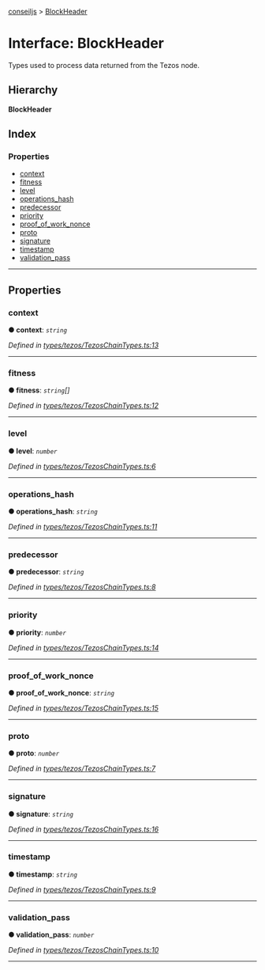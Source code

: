 [conseiljs](../README.md) > [BlockHeader](../interfaces/blockheader.md)

# Interface: BlockHeader

Types used to process data returned from the Tezos node.

## Hierarchy

**BlockHeader**

## Index

### Properties

* [context](blockheader.md#context)
* [fitness](blockheader.md#fitness)
* [level](blockheader.md#level)
* [operations_hash](blockheader.md#operations_hash)
* [predecessor](blockheader.md#predecessor)
* [priority](blockheader.md#priority)
* [proof_of_work_nonce](blockheader.md#proof_of_work_nonce)
* [proto](blockheader.md#proto)
* [signature](blockheader.md#signature)
* [timestamp](blockheader.md#timestamp)
* [validation_pass](blockheader.md#validation_pass)

---

## Properties

<a id="context"></a>

###  context

**● context**: *`string`*

*Defined in [types/tezos/TezosChainTypes.ts:13](https://github.com/Cryptonomic/ConseilJS/blob/9d6b05b/src/types/tezos/TezosChainTypes.ts#L13)*

___
<a id="fitness"></a>

###  fitness

**● fitness**: *`string`[]*

*Defined in [types/tezos/TezosChainTypes.ts:12](https://github.com/Cryptonomic/ConseilJS/blob/9d6b05b/src/types/tezos/TezosChainTypes.ts#L12)*

___
<a id="level"></a>

###  level

**● level**: *`number`*

*Defined in [types/tezos/TezosChainTypes.ts:6](https://github.com/Cryptonomic/ConseilJS/blob/9d6b05b/src/types/tezos/TezosChainTypes.ts#L6)*

___
<a id="operations_hash"></a>

###  operations_hash

**● operations_hash**: *`string`*

*Defined in [types/tezos/TezosChainTypes.ts:11](https://github.com/Cryptonomic/ConseilJS/blob/9d6b05b/src/types/tezos/TezosChainTypes.ts#L11)*

___
<a id="predecessor"></a>

###  predecessor

**● predecessor**: *`string`*

*Defined in [types/tezos/TezosChainTypes.ts:8](https://github.com/Cryptonomic/ConseilJS/blob/9d6b05b/src/types/tezos/TezosChainTypes.ts#L8)*

___
<a id="priority"></a>

###  priority

**● priority**: *`number`*

*Defined in [types/tezos/TezosChainTypes.ts:14](https://github.com/Cryptonomic/ConseilJS/blob/9d6b05b/src/types/tezos/TezosChainTypes.ts#L14)*

___
<a id="proof_of_work_nonce"></a>

###  proof_of_work_nonce

**● proof_of_work_nonce**: *`string`*

*Defined in [types/tezos/TezosChainTypes.ts:15](https://github.com/Cryptonomic/ConseilJS/blob/9d6b05b/src/types/tezos/TezosChainTypes.ts#L15)*

___
<a id="proto"></a>

###  proto

**● proto**: *`number`*

*Defined in [types/tezos/TezosChainTypes.ts:7](https://github.com/Cryptonomic/ConseilJS/blob/9d6b05b/src/types/tezos/TezosChainTypes.ts#L7)*

___
<a id="signature"></a>

###  signature

**● signature**: *`string`*

*Defined in [types/tezos/TezosChainTypes.ts:16](https://github.com/Cryptonomic/ConseilJS/blob/9d6b05b/src/types/tezos/TezosChainTypes.ts#L16)*

___
<a id="timestamp"></a>

###  timestamp

**● timestamp**: *`string`*

*Defined in [types/tezos/TezosChainTypes.ts:9](https://github.com/Cryptonomic/ConseilJS/blob/9d6b05b/src/types/tezos/TezosChainTypes.ts#L9)*

___
<a id="validation_pass"></a>

###  validation_pass

**● validation_pass**: *`number`*

*Defined in [types/tezos/TezosChainTypes.ts:10](https://github.com/Cryptonomic/ConseilJS/blob/9d6b05b/src/types/tezos/TezosChainTypes.ts#L10)*

___

